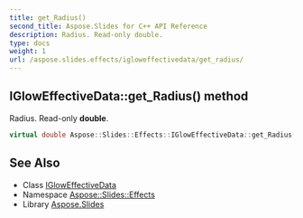 ```yaml
---
title: get_Radius()
second_title: Aspose.Slides for C++ API Reference
description: Radius. Read-only double.
type: docs
weight: 1
url: /aspose.slides.effects/igloweffectivedata/get_radius/
---
```

## IGlowEffectiveData::get_Radius() method


Radius. Read-only **double**.

```cpp
virtual double Aspose::Slides::Effects::IGlowEffectiveData::get_Radius()=0
```

## See Also

* Class [IGlowEffectiveData](../)
* Namespace [Aspose::Slides::Effects](../../)
* Library [Aspose.Slides](../../../)